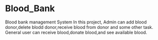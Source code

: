 # Blood_Bank
Blood bank management System
In this project, Admin can add blood donor,delete blodd donor,receive blood from donor and some other task.
General user can receive blood,donate blood,and see available blood.
